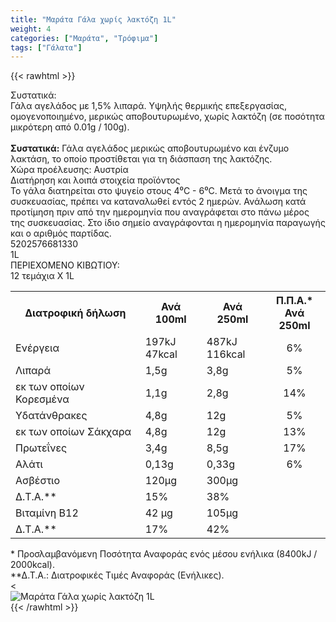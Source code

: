 ```yaml
---
title: "Μαράτα Γάλα χωρίς λακτόζη 1L"
weight: 4
categories: ["Μαράτα", "Τρόφιμα"]
tags: ["Γάλατα"]
---
```

{{< rawhtml >}}

<div class="sload275"><div class="product"><div id="sistatika">Συστατικά:</div><div class="alltext">Γάλα αγελάδος με 1,5% λιπαρά. Υψηλής θερμικής επεξεργασίας, ομογενοποιημένο, μερικώς αποβουτυρωμένο, χωρίς λακτόζη (σε ποσότητα μικρότερη από 0.01g / 100g).<br><br><b>Συστατικά:</b> Γάλα αγελάδος μερικώς αποβουτυρωμένο και ένζυμο λακτάση, το οποίο προστίθεται για τη διάσπαση της λακτόζης.<br>Χώρα προέλευσης: Αυστρία</div><div id="loipa">Διατήρηση και λοιπά στοιχεία προϊόντος</div><div class="alltext">Το γάλα διατηρείται στο ψυγείο στους 4⁰C - 6⁰C. Μετά το άνοιγμα της συσκευασίας, πρέπει να καταναλωθεί εντός 2 ημερών. Ανάλωση κατά προτίμηση πριν από την ημερομηνία που αναγράφεται στο πάνω μέρος της συσκευασίας. Στο ίδιο σημείο αναγράφονται η ημερομηνία παραγωγής και ο αριθμός παρτίδας.</div><div id="barcode"><div id="barimage1"></div><span id="bartext">5202576681330</span></div><div id="varos"><div id="varosimage1"></div><span id="varostext">1L</span></div><div id="kivotio">ΠΕΡΙΕΧΟΜΕΝΟ ΚΙΒΩΤΙΟΥ:<br>12 τεμάχια Χ 1L</div><div class="tabout"><table id="diatable"><tbody><tr><th>Διατροφική δήλωση</th><th>Ανά 100ml</th><th>Ανά 250ml</th><th>Π.Π.Α.*<br>Ανά 250ml</th></tr><tr><td class="texr2">Ενέργεια</td><td class="texr">197kJ<br>47kcal</td><td class="texr">487kJ<br>116kcal</td><td class="texr" style="text-align:center">6%</td></tr><tr><td class="texr2">Λιπαρά</td><td class="texr">1,5g</td><td class="texr">3,8g</td><td class="texr" style="text-align:center">5%</td></tr><tr><td class="gray">εκ των οποίων Κορεσμένα</td><td class="gray2">1,1g</td><td class="gray2">2,8g</td><td class="gray2" style="text-align:center">14%</td></tr><tr><td class="texr2">Yδατάνθρακες</td><td class="texr">4,8g</td><td class="texr">12g</td><td class="texr" style="text-align:center">5%</td></tr><tr><td class="gray">εκ των οποίων Σάκχαρα</td><td class="gray2">4,8g</td><td class="gray2">12g</td><td class="gray2" style="text-align:center">13%</td></tr><tr><td class="texr2">Πρωτεΐνες</td><td class="texr">3,4g</td><td class="texr">8,5g</td><td class="texr" style="text-align:center">17%</td></tr><tr><td class="texr2">Αλάτι</td><td class="texr">0,13g</td><td class="texr">0,33g</td><td class="texr" style="text-align:center">6%</td></tr><tr><td class="texr2">Ασβέστιο</td><td class="texr">120μg</td><td class="texr">300μg</td><td class="texr" style="text-align:center"></td></tr><tr><td class="texr2">Δ.Τ.Α.**</td><td class="texr">15%</td><td class="texr">38%</td><td class="texr" style="text-align:center"></td></tr><tr><td class="texr2">Βιταμίνη Β12</td><td class="texr">42 μg</td><td class="texr">105μg</td><td class="texr" style="text-align:center"></td></tr><tr><td class="texr2">Δ.Τ.Α.**</td><td class="texr">17%</td><td class="texr">42%</td><td class="texr" style="text-align:center"></td></tr></tbody></table></div><div class="alltext">* Προσλαμβανόμενη Ποσότητα Αναφοράς ενός μέσου ενήλικα (8400kJ / 2000kcal).<br>**Δ.Τ.Α.: Διατροφικές Τιμές Αναφοράς (Ενήλικες).</div>&lt;<br><div class="pimg"><img alt="Μαράτα Γάλα χωρίς λακτόζη 1L" title="Μαράτα Γάλα χωρίς λακτόζη 1L" src="/media/images/marata-gala-xwris-laktozh-1l.jpg"></div></div></div>
{{< /rawhtml >}}


